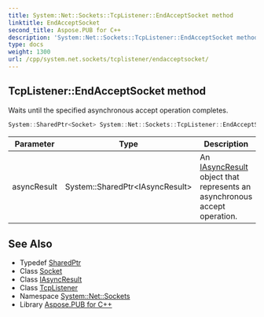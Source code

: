 ```yaml
---
title: System::Net::Sockets::TcpListener::EndAcceptSocket method
linktitle: EndAcceptSocket
second_title: Aspose.PUB for C++
description: 'System::Net::Sockets::TcpListener::EndAcceptSocket method. Waits until the specified asynchronous accept operation completes in C++.'
type: docs
weight: 1300
url: /cpp/system.net.sockets/tcplistener/endacceptsocket/
---
```

## TcpListener::EndAcceptSocket method


Waits until the specified asynchronous accept operation completes.

```cpp
System::SharedPtr<Socket> System::Net::Sockets::TcpListener::EndAcceptSocket(System::SharedPtr<IAsyncResult> asyncResult)
```


| Parameter | Type | Description |
| --- | --- | --- |
| asyncResult | System::SharedPtr\<IAsyncResult\> | An [IAsyncResult](../../../system/iasyncresult/) object that represents an asynchronous accept operation. |

## See Also

* Typedef [SharedPtr](../../../system/sharedptr/)
* Class [Socket](../../socket/)
* Class [IAsyncResult](../../../system/iasyncresult/)
* Class [TcpListener](../)
* Namespace [System::Net::Sockets](../../)
* Library [Aspose.PUB for C++](../../../)
